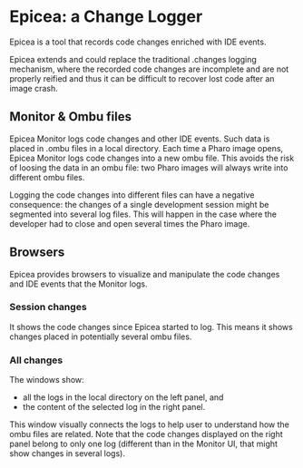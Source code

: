 # Epicea: a Change Logger

Epicea is a tool that records code changes enriched with IDE events.

Epicea extends and could replace the traditional .changes logging mechanism, where the recorded code changes are incomplete and are not properly reified and thus it can be difficult to recover lost code after an image crash.

## Monitor & Ombu files

Epicea Monitor logs code changes and other IDE events. Such data is placed in .ombu files in a local directory. Each time a Pharo image opens, Epicea Monitor logs code changes into a new ombu file. This avoids the risk of loosing the data in an ombu file: two Pharo images will always write into different ombu files. 

Logging the code changes into different files can have a negative consequence: the changes of a single development session might be segmented into several log files. This will happen in the case where the developer had to close and open several times the Pharo image.

## Browsers

Epicea provides browsers to visualize and manipulate the code changes and IDE events that the Monitor logs.

### Session changes

It shows the code changes since Epicea started to log. This means it shows changes placed in potentially several ombu files.

### All changes

The windows show:

- all the logs in the local directory on the left panel, and
- the content of the selected log in the right panel.

This window visually connects the logs to help user to understand how the ombu files are related. Note that the code changes displayed on the right panel belong to only one log (different than in the Monitor UI, that might show changes in several logs).
